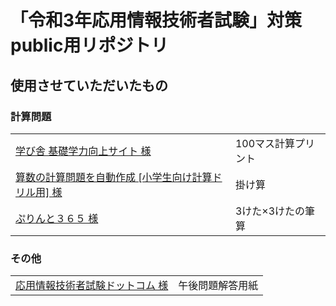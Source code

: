 # 「令和3年応用情報技術者試験」対策public用リポジトリ

## 使用させていただいたもの

### 計算問題

|                                                              |                     |
| ------------------------------------------------------------ | ------------------- |
| [学び舎 基礎学力向上サイト 様](https://dailywork.net/notice/) | 100マス計算プリント |
| [算数の計算問題を自動作成 [小学生向け計算ドリル用] 様](http://www.shoshinsha.com/study/index.html) | 掛け算              |
| [ぷりんと３６５ 様](https://print365.net)                    | 3けた×3けたの筆算   |

### その他

|                                                              |                  |
| ------------------------------------------------------------ | ---------------- |
| [応用情報技術者試験ドットコム 様](https://www.ap-siken.com/apkakomon.php) | 午後問題解答用紙 |

